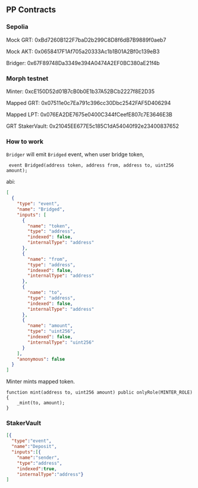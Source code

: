## PP Contracts

### Sepolia

Mock GRT: 0xBd7260B122F7baD2b299C8D8f6dB7B9889f0aeb7

Mock AKT: 0x0658417F1Af705a20333Ac1b1B01A2Bf0c139eB3

Bridger: 0x67F89748Da3349e394A0474A2EF0BC380aE21f4b

### Morph testnet

Minter: 0xcE150D52d01B7cB0b0E1b37A52BCb2227f8E2D35

Mapped GRT: 0x07511e0c7Ea791c396cc30Dbc2542FAF5D406294

Mapped LPT: 0x076EA2DE7675e0400C344fCeefE807c7E3646E3B

GRT StakerVault: 0x21045EE677E5c185C1dA54040f92e23400837652

### How to work

`Bridger` will emit `Bridged` event, when user bridge token,

```solidity
 event Bridged(address token, address from, address to, uint256 amount);
```

abi:

```json
[
  {
    "type": "event",
    "name": "Bridged",
    "inputs": [
      {
        "name": "token",
        "type": "address",
        "indexed": false,
        "internalType": "address"
      },
      {
        "name": "from",
        "type": "address",
        "indexed": false,
        "internalType": "address"
      },
      {
        "name": "to",
        "type": "address",
        "indexed": false,
        "internalType": "address"
      },
      {
        "name": "amount",
        "type": "uint256",
        "indexed": false,
        "internalType": "uint256"
      }
    ],
    "anonymous": false
  }
]
```

Minter mints mapped token.

```solidity
function mint(address to, uint256 amount) public onlyRole(MINTER_ROLE) {
    _mint(to, amount);
}
```

### StakerVault

```json
[{
  "type":"event",
  "name":"Deposit",
  "inputs":[{
    "name":"sender",
    "type":"address",
    "indexed":true,
    "internalType":"address"}
]
```
